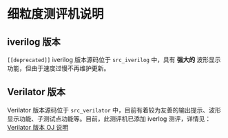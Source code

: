 # 细粒度测评机说明

## iverilog 版本

`[[deprecated]]` iverilog 版本源码位于 `src_iverilog` 中，具有 **强大的** 波形显示功能，但由于速度过慢不再维护更新。

## Verilator 版本

Verilator 版本源码位于 `src_verilator` 中，目前有着较为友善的输出提示、波形显示功能、子测试点功能等。目前，此测评机已添加 iverlog 测评，详情见：[Verilator 版本 OJ 说明](./src_verilator/README.md)
